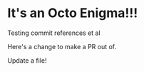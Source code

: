 # It's an Octo Enigma!!!

Testing commit references et al

Here's a change to make a PR out of.

Update a file!
